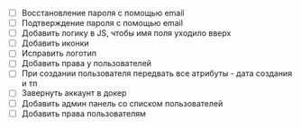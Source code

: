 - [ ] Восстановление пароля с помощью email
- [ ] Подтверждение пароля с помощью email
- [ ] Добавить логику в JS, чтобы имя поля уходило вверх
- [ ] Добавить иконки
- [ ] Исправить логотип
- [ ] Добавить права у пользователей
- [ ] При создании пользователя передвать все атрибуты - дата создания и тп
- [ ] Завернуть аккаунт в докер
- [ ] Добавить админ панель со списком пользователей
- [ ] Добавить права пользователям